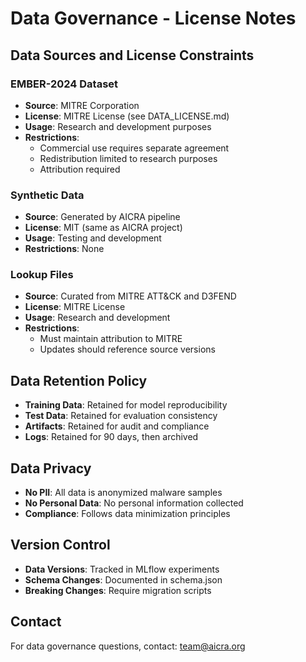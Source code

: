 # Data Governance - License Notes

## Data Sources and License Constraints

### EMBER-2024 Dataset
- **Source**: MITRE Corporation
- **License**: MITRE License (see DATA_LICENSE.md)
- **Usage**: Research and development purposes
- **Restrictions**: 
  - Commercial use requires separate agreement
  - Redistribution limited to research purposes
  - Attribution required

### Synthetic Data
- **Source**: Generated by AICRA pipeline
- **License**: MIT (same as AICRA project)
- **Usage**: Testing and development
- **Restrictions**: None

### Lookup Files
- **Source**: Curated from MITRE ATT&CK and D3FEND
- **License**: MITRE License
- **Usage**: Research and development
- **Restrictions**: 
  - Must maintain attribution to MITRE
  - Updates should reference source versions

## Data Retention Policy

- **Training Data**: Retained for model reproducibility
- **Test Data**: Retained for evaluation consistency
- **Artifacts**: Retained for audit and compliance
- **Logs**: Retained for 90 days, then archived

## Data Privacy

- **No PII**: All data is anonymized malware samples
- **No Personal Data**: No personal information collected
- **Compliance**: Follows data minimization principles

## Version Control

- **Data Versions**: Tracked in MLflow experiments
- **Schema Changes**: Documented in schema.json
- **Breaking Changes**: Require migration scripts

## Contact

For data governance questions, contact: team@aicra.org
